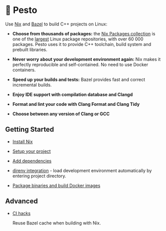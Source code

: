 # &#127807; Pesto 

Use [Nix](https://nixos.org/) and [Bazel](https://bazel.build/) to build C++ projects on Linux:

- **Choose from thousands of packages:** the [Nix Packages collection](https://github.com/NixOS/nixpkgs) is one of the [largest](https://repology.org/repositories/graphs) Linux package repositories, with over 60 000 packages.
Pesto uses it to provide C++ toolchain, build system and prebuilt libraries.

- **Never worry about your development environment again:** Nix makes it perfectly reproducible and self-contained. No need to use Docker containers.

- **Speed up your builds and tests:** Bazel provides fast and correct incremental builds.

- **Enjoy IDE support with compilation database and Clangd**

- **Format and lint your code with Clang Format and Clang Tidy**

- **Choose between any version of Clang or GCC**

## Getting Started

- [Install Nix](https://nixos.org/download.html)

- [Setup your project](./docs/project_setup.md)

- [Add dependencies](./docs/dependencies.md)

- [direnv integration](./docs/direnv.md) - load development environment automatically by entering project directory.

- [Package binaries and build Docker images](./docs/package.md)

## Advanced

- [CI hacks](./docs/hacks.md)
  
  Reuse Bazel cache when building with Nix.